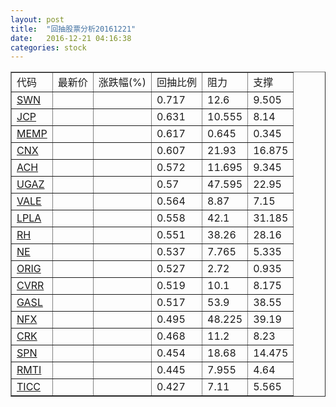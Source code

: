 ```yaml
---
layout: post
title:  "回抽股票分析20161221"
date:   2016-12-21 04:16:38
categories: stock
---
```

<script type="text/javascript">
var stockList = []
stockList.push('gb_swn');
stockList.push('gb_jcp');
stockList.push('gb_memp');
stockList.push('gb_cnx');
stockList.push('gb_ach');
stockList.push('gb_ugaz');
stockList.push('gb_vale');
stockList.push('gb_lpla');
stockList.push('gb_rh');
stockList.push('gb_ne');
stockList.push('gb_orig');
stockList.push('gb_cvrr');
stockList.push('gb_gasl');
stockList.push('gb_nfx');
stockList.push('gb_crk');
stockList.push('gb_spn');
stockList.push('gb_rmti');
stockList.push('gb_ticc');
</script>
<table border="1">
 <tr>
 <td>代码</td>
 <td>最新价</td>
 <td>涨跌幅(%)</td>
 <td>回抽比例</td>
 <td>阻力</td>
 <td>支撑</td>
</tr>
  <tr id="swn">
  <td><a href="http://stock.finance.sina.com.cn/usstock/quotes/SWN.html" target="_blank">SWN</a></td><td></td><td></td><td>0.717</td><td>12.6</td><td>9.505</td></tr>
  <tr id="jcp">
  <td><a href="http://stock.finance.sina.com.cn/usstock/quotes/JCP.html" target="_blank">JCP</a></td><td></td><td></td><td>0.631</td><td>10.555</td><td>8.14</td></tr>
  <tr id="memp">
  <td><a href="http://stock.finance.sina.com.cn/usstock/quotes/MEMP.html" target="_blank">MEMP</a></td><td></td><td></td><td>0.617</td><td>0.645</td><td>0.345</td></tr>
  <tr id="cnx">
  <td><a href="http://stock.finance.sina.com.cn/usstock/quotes/CNX.html" target="_blank">CNX</a></td><td></td><td></td><td>0.607</td><td>21.93</td><td>16.875</td></tr>
  <tr id="ach">
  <td><a href="http://stock.finance.sina.com.cn/usstock/quotes/ACH.html" target="_blank">ACH</a></td><td></td><td></td><td>0.572</td><td>11.695</td><td>9.345</td></tr>
  <tr id="ugaz">
  <td><a href="http://stock.finance.sina.com.cn/usstock/quotes/UGAZ.html" target="_blank">UGAZ</a></td><td></td><td></td><td>0.57</td><td>47.595</td><td>22.95</td></tr>
  <tr id="vale">
  <td><a href="http://stock.finance.sina.com.cn/usstock/quotes/VALE.html" target="_blank">VALE</a></td><td></td><td></td><td>0.564</td><td>8.87</td><td>7.15</td></tr>
  <tr id="lpla">
  <td><a href="http://stock.finance.sina.com.cn/usstock/quotes/LPLA.html" target="_blank">LPLA</a></td><td></td><td></td><td>0.558</td><td>42.1</td><td>31.185</td></tr>
  <tr id="rh">
  <td><a href="http://stock.finance.sina.com.cn/usstock/quotes/RH.html" target="_blank">RH</a></td><td></td><td></td><td>0.551</td><td>38.26</td><td>28.16</td></tr>
  <tr id="ne">
  <td><a href="http://stock.finance.sina.com.cn/usstock/quotes/NE.html" target="_blank">NE</a></td><td></td><td></td><td>0.537</td><td>7.765</td><td>5.335</td></tr>
  <tr id="orig">
  <td><a href="http://stock.finance.sina.com.cn/usstock/quotes/ORIG.html" target="_blank">ORIG</a></td><td></td><td></td><td>0.527</td><td>2.72</td><td>0.935</td></tr>
  <tr id="cvrr">
  <td><a href="http://stock.finance.sina.com.cn/usstock/quotes/CVRR.html" target="_blank">CVRR</a></td><td></td><td></td><td>0.519</td><td>10.1</td><td>8.175</td></tr>
  <tr id="gasl">
  <td><a href="http://stock.finance.sina.com.cn/usstock/quotes/GASL.html" target="_blank">GASL</a></td><td></td><td></td><td>0.517</td><td>53.9</td><td>38.55</td></tr>
  <tr id="nfx">
  <td><a href="http://stock.finance.sina.com.cn/usstock/quotes/NFX.html" target="_blank">NFX</a></td><td></td><td></td><td>0.495</td><td>48.225</td><td>39.19</td></tr>
  <tr id="crk">
  <td><a href="http://stock.finance.sina.com.cn/usstock/quotes/CRK.html" target="_blank">CRK</a></td><td></td><td></td><td>0.468</td><td>11.2</td><td>8.23</td></tr>
  <tr id="spn">
  <td><a href="http://stock.finance.sina.com.cn/usstock/quotes/SPN.html" target="_blank">SPN</a></td><td></td><td></td><td>0.454</td><td>18.68</td><td>14.475</td></tr>
  <tr id="rmti">
  <td><a href="http://stock.finance.sina.com.cn/usstock/quotes/RMTI.html" target="_blank">RMTI</a></td><td></td><td></td><td>0.445</td><td>7.955</td><td>4.64</td></tr>
  <tr id="ticc">
  <td><a href="http://stock.finance.sina.com.cn/usstock/quotes/TICC.html" target="_blank">TICC</a></td><td></td><td></td><td>0.427</td><td>7.11</td><td>5.565</td></tr>
</table>
